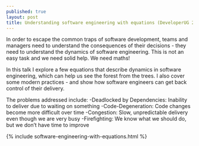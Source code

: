 ```yaml
---
published: true
layout: post
title: Understanding software engineering with equations (DeveloperUG 2016 Talk)
---
```


In order to escape the common traps of software development, teams and managers need to understand the consequences of their decisions - they need to understand the dynamics of software engineering. This is not an easy task and we need solid help. We need maths!

In this talk I explore a few equations that describe dynamics in software engineering, which can help us see the forest from the trees. I also cover some modern practices - and show how software engineers can get back control of their delivery.

The problems addressed include:
-Deadlocked by Dependencies: Inability to deliver due to waiting on something
-Code-Degeneration: Code changes become more difficult over time
-Congestion: Slow, unpredictable delivery even though we are very busy
-Firefighting: We know what we should do, but we don’t have time to improve 

{% include software-engineering-with-equations.html %}
